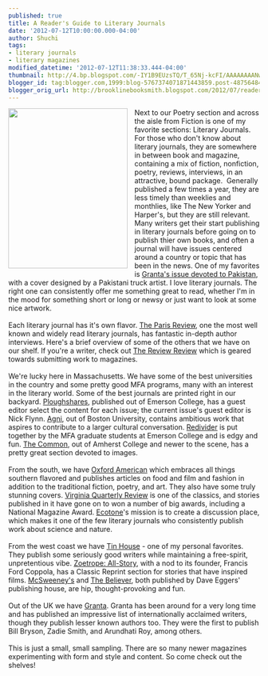 ```yaml
---
published: true
title: A Reader's Guide to Literary Journals
date: '2012-07-12T10:00:00.000-04:00'
author: Shuchi
tags:
- literary journals
- literary magazines
modified_datetime: '2012-07-12T11:38:33.444-04:00'
thumbnail: http://4.bp.blogspot.com/-IY1B9EUzsTQ/T_65Nj-kcFI/AAAAAAAANwM/TksF1zzvrgk/s72-c/photo-1.JPG
blogger_id: tag:blogger.com,1999:blog-5767374071871443859.post-4875648453525602382
blogger_orig_url: http://brooklinebooksmith.blogspot.com/2012/07/readers-guide-to-literary-journals.html
---
```


<div dir="ltr" style="text-align: left;" trbidi="on"><div class="separator" style="clear: both; text-align: center;"></div><a href="http://4.bp.blogspot.com/-IY1B9EUzsTQ/T_65Nj-kcFI/AAAAAAAANwM/TksF1zzvrgk/s1600/photo-1.JPG" imageanchor="1" style="clear: left; float: left; margin-bottom: 1em; margin-right: 1em;"><img border="0" height="320" src="http://4.bp.blogspot.com/-IY1B9EUzsTQ/T_65Nj-kcFI/AAAAAAAANwM/TksF1zzvrgk/s320/photo-1.JPG" width="239" /></a>Next to our&nbsp;Poetry section and across the aisle from Fiction is one of my favorite sections: Literary Journals. For&nbsp;those who don't know about literary journals, they are somewhere in between book and magazine, containing a mix of fiction, nonfiction, poetry, reviews, interviews,&nbsp;in an attractive, bound package. &nbsp;Generally published a few times a year, they are less timely than weeklies and monthlies, like The New Yorker and Harper's, but they are still relevant. Many writers get their start publishing in literary journals before going on to publish thier own books, and often a journal will have issues&nbsp;centered around&nbsp;a country or topic that has been in the news. One of my favorites is <a href="http://www.granta.com/Archive/112" target="_blank">Granta's issue devoted to Pakistan</a>, with&nbsp;a cover designed by a Pakistani truck artist. I love literary journals. The right one can consistently offer me something great to read, whether I'm in the mood for something short or long or newsy or just want to look at some nice artwork.<br /><div style="border-bottom: medium none; border-left: medium none; border-right: medium none; border-top: medium none;"><br /></div><div style="border-bottom: medium none; border-left: medium none; border-right: medium none; border-top: medium none;">Each literary journal has it's own flavor. <a href="http://www.theparisreview.org/" target="_blank">The Paris Review</a>, one the most well known and widely read literary journals, has fantastic in-depth author interviews. Here's a brief overview of some of the others that we have on our shelf. If you're a writer,&nbsp;check out&nbsp;<a href="http://www.thereviewreview.net/" target="_blank">The Review Review</a>&nbsp;which is geared towards submitting work to magazines. </div><div style="border-bottom: medium none; border-left: medium none; border-right: medium none; border-top: medium none;"><br /></div><div style="border-bottom: medium none; border-left: medium none; border-right: medium none; border-top: medium none;">We're lucky here in&nbsp;Massachusetts. We have&nbsp;some of the best universities in the country and some pretty good MFA programs, many with an interest in the literary world. Some of the best journals are printed right in our backyard.&nbsp;<a href="http://www.pshares.org/" target="_blank">Ploughshares</a>, published out of Emerson College,&nbsp;has a guest editor select the content for each issue; the current issue's guest editor is Nick&nbsp;Flynn. <a href="http://www.bu.edu/agni/" target="_blank">Agni</a>, out of Boston University, contains ambitious work that aspires to contribute to a larger cultural conversation. <a href="http://www.redividerjournal.org/" target="_blank">Redivider</a> is put together by the MFA graduate students at Emerson College&nbsp;and is edgy and fun. <a href="http://www.thecommononline.org/" target="_blank">The Common</a>, out of Amherst College and newer to the scene, has a pretty great section devoted to images. </div><br />From the south, we have <a href="http://www.oxfordamerican.org/" target="_blank">Oxford American</a>&nbsp;which embraces all things southern flavored and&nbsp;publishes articles on food and film and fashion in addition to the traditional fiction, poetry, and art.&nbsp;They also have some truly stunning covers. <a href="http://www.vqronline.org/" target="_blank">Virginia Quarterly Review</a>&nbsp;is one of the classics, and stories published in it have gone on to won a number of big awards, including a National Magazine Award. <a href="http://www.ecotonejournal.com/index.php/home/about/" target="_blank">Ecotone</a>'s mission is to create a discussion place, which&nbsp;makes it one of the few&nbsp;literary journals who consistently publish work about science and nature. <br /><br />From the west coast we have <a href="http://www.tinhouse.com/blog/home-page" target="_blank">Tin House</a> - one of my personal favorites. They publish some seriously good writers while maintaining a free-spirit, unpretentious vibe. <a href="http://www.ecotonejournal.com/index.php/home/about/" target="_blank">Zoetrope: All-Story</a>, with a nod to its founder, Francis Ford Coppola, has a Classic Reprint section for stories that have inspired films. <a href="http://www.mcsweeneys.net/books/" target="_blank">McSweeney's</a> and <a href="http://www.believermag.com/" target="_blank">The Believer</a>, both published by Dave Eggers' publishing house, are hip, thought-provoking and fun.<br /><br />Out of the UK we have&nbsp;<a href="http://www.granta.com/" target="_blank">Granta</a>. Granta&nbsp;has been around for a very long time and has published an impressive list of internationally acclaimed writers, though they publish lesser known authors too. They were the first to publish Bill Bryson, Zadie Smith, and Arundhati Roy, among others. <br /><br />This is just a small, small sampling. There are so many&nbsp;newer magazines experimenting with form and style and&nbsp;content.&nbsp;So come check out the shelves!</div>